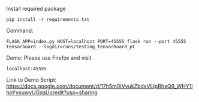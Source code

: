 Install required package
```
pip install -r requirements.txt
```

Command:
```
FLASK_APP=index.py HOST=localhost PORT=45555 flask run --port 45555
tensorboard --logdir=runs/testing_tensorboard_pt
```

Demo:
Please use Firefox and visit
```
localhost:45555
```
Link to Demo Script: https://docs.google.com/document/d/17h5m0IVvukZbdxVLIpBhxQ9_WHY1lhoYyxuwyUGxqUo/edit?usp=sharing
